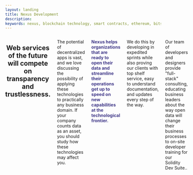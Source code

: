 ```yaml
---
layout: landing 
title: Nexus Development
description:
keywords: nexus, blockchain technology, smart contracts, ethereum, bitshares
---
```



<div class="row pal">
<div class="columns small-12">
<center>
<h2 class="mtl mbl">
Web services of the future will compete on transparency and trustlessness.
</h2>
</center>
<div class="columns small-12 large-6">
<p>The potential of decentralized apps is vast, and we love discussing the possibility of applying these technologies to practically any business domain. If your company counts data as an asset, you should study how these technologies may affect you. </p>
<p><strong style="color:#403888">Nexus helps organizations that are ready to open their data and streamline their operations get up to speed on new capabilities at the technological frontier.</strong></p>
</div>

<div class="columns small-12 large-6">
<p>We do this by developing in expedited sprints while also proving our clients with top shelf service, easy to understand documentation, and updates every step of the way.</p>
<p>Our team of developers and designers provide "full-stack" consulting, educating business leaders about the way open data will change their business processes to on-site developer training for our Solidity Dev Suite..</p>
</div>

</div>
</div>



